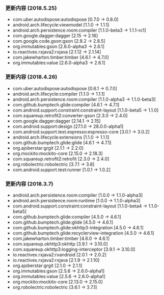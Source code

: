 ### 更新内容 (2018.5.25)
 - com.uber.autodispose:autodispose [0.7.0 -> 0.8.0]
 - android.arch.lifecycle:viewmodel [1.1.0 -> 1.1.1]
 - android.arch.persistence.room:compiler [1.1.0-beta3 -> 1.1.1-rc1]
 - com.google.dagger:dagger [2.15 -> 2.16]
 - com.google.code.gson:gson [2.8.2 -> 2.8.5]
 - org.immutables:gson [2.6.0-alpha3 -> 2.6.1]
 - io.reactivex.rxjava2:rxjava [2.1.12 -> 2.1.14]
 - com.jakewharton.timber:timber [4.6.1 -> 4.7.0]
 - org.immutables:value [2.6.0-alpha3 -> 2.6.1]
### 更新内容 (2018.4.26)
 - com.uber.autodispose:autodispose [0.6.1 -> 0.7.0]
 - android.arch.lifecycle:compiler [1.1.0 -> 1.1.1]
 - android.arch.persistence.room:compiler [1.1.0-alpha3 -> 1.1.0-beta3]
 - com.github.bumptech.glide:compiler [4.6.1 -> 4.7.1]
 - com.android.support.constraint:constraint-layout [1.1.0-beta5 -> 1.1.0]
 - com.squareup.retrofit2:converter-gson [2.3.0 -> 2.4.0]
 - com.google.dagger:dagger [2.14.1 -> 2.15]
 - com.android.support:design [27.1.0 -> 28.0.0-alpha1]
 - com.android.support.test.espresso:espresso-core [3.0.1 -> 3.0.2]
 - android.arch.lifecycle:extensions [1.1.0 -> 1.1.1]
 - com.github.bumptech.glide:glide [4.6.1 -> 4.7.1]
 - org.ajoberstar:grgit [2.1.1 -> 2.2.0]
 - org.mockito:mockito-core [2.15.0 -> 2.18.3]
 - com.squareup.retrofit2:retrofit [2.3.0 -> 2.4.0]
 - org.robolectric:robolectric [3.7.1 -> 3.8]
 - com.android.support.test:runner [1.0.1 -> 1.0.2]
### 更新内容 (2018.3.7)
 - android.arch.persistence.room:compiler [1.0.0 -> 1.1.0-alpha3]
 - android.arch.persistence.room:runtime [1.0.0 -> 1.1.0-alpha3]
 - com.android.support.constraint:constraint-layout [1.1.0-beta4 -> 1.1.0-beta5]
 - com.github.bumptech.glide:compiler [4.5.0 -> 4.6.1]
 - com.github.bumptech.glide:glide [4.5.0 -> 4.6.1]
 - com.github.bumptech.glide:okhttp3-integration [4.5.0 -> 4.6.1]
 - com.github.bumptech.glide:recyclerview-integration [4.5.0 -> 4.6.1]
 - com.jakewharton.timber:timber [4.6.0 -> 4.6.1]
 - com.squareup.okhttp3:okhttp [3.9.1 -> 3.10.0]
 - com.squareup.okhttp3:logging-interceptor [3.9.1 -> 3.10.0]
 - io.reactivex.rxjava2:rxandroid [2.0.1 -> 2.0.2]
 - io.reactivex.rxjava2:rxjava [2.1.9 -> 2.1.10]
 - org.ajoberstar:grgit [2.1.0 -> 2.1.1]
 - org.immutables:gson [2.5.6 -> 2.6.0-alpha1]
 - org.immutables:value [2.5.6 -> 2.6.0-alpha1]
 - org.mockito:mockito-core [2.13.0 -> 2.15.0]
 - org.robolectric:robolectric [3.6.1 -> 3.7.1]
